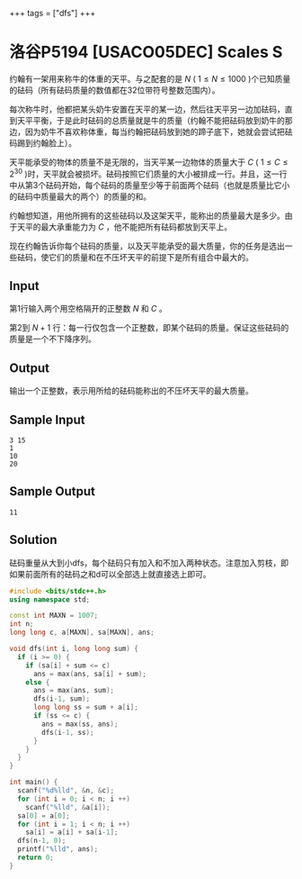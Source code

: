 +++
tags = ["dfs"]
+++

# 洛谷P5194 [USACO05DEC] Scales S

约翰有一架用来称牛的体重的天平。与之配套的是 $N$ ( $1 \leq N \leq 1000$ )个已知质量的砝码（所有砝码质量的数值都在32位带符号整数范围内）。

每次称牛时，他都把某头奶牛安置在天平的某一边，然后往天平另一边加砝码，直到天平平衡，于是此时砝码的总质量就是牛的质量（约翰不能把砝码放到奶牛的那边，因为奶牛不喜欢称体重，每当约翰把砝码放到她的蹄子底下，她就会尝试把砝码踢到约翰脸上）。

天平能承受的物体的质量不是无限的，当天平某一边物体的质量大于 $C$ ( $1 \leq C \leq 2^{30}$ )时，天平就会被损坏。砝码按照它们质量的大小被排成一行。并且，这一行中从第3个砝码开始，每个砝码的质量至少等于前面两个砝码（也就是质量比它小的砝码中质量最大的两个）的质量的和。

约翰想知道，用他所拥有的这些砝码以及这架天平，能称出的质量最大是多少。由于天平的最大承重能力为 $C$ ，他不能把所有砝码都放到天平上。

现在约翰告诉你每个砝码的质量，以及天平能承受的最大质量，你的任务是选出一些砝码，使它们的质量和在不压坏天平的前提下是所有组合中最大的。

## Input

第1行输入两个用空格隔开的正整数 $N$ 和 $C$ 。

第2到 $N+1$ 行：每一行仅包含一个正整数，即某个砝码的质量。保证这些砝码的质量是一个不下降序列。

## Output

输出一个正整数，表示用所给的砝码能称出的不压坏天平的最大质量。

## Sample Input

```
3 15
1
10
20
```

## Sample Output

```
11
```

## Solution

砝码重量从大到小dfs，每个砝码只有加入和不加入两种状态。注意加入剪枝，即如果前面所有的砝码之和d可以全部选上就直接选上即可。

```c++
#include <bits/stdc++.h>
using namespace std;

const int MAXN = 1007;
int n;
long long c, a[MAXN], sa[MAXN], ans;

void dfs(int i, long long sum) {
  if (i >= 0) {
    if (sa[i] + sum <= c)
      ans = max(ans, sa[i] + sum);
    else {
      ans = max(ans, sum);
      dfs(i-1, sum);
      long long ss = sum + a[i];
      if (ss <= c) {
        ans = max(ss, ans);
        dfs(i-1, ss);
      }
    }
  }
}

int main() {
  scanf("%d%lld", &n, &c);
  for (int i = 0; i < n; i ++)
    scanf("%lld", &a[i]);
  sa[0] = a[0];
  for (int i = 1; i < n; i ++)
    sa[i] = a[i] + sa[i-1];
  dfs(n-1, 0);
  printf("%lld", ans);
  return 0;
}
```
